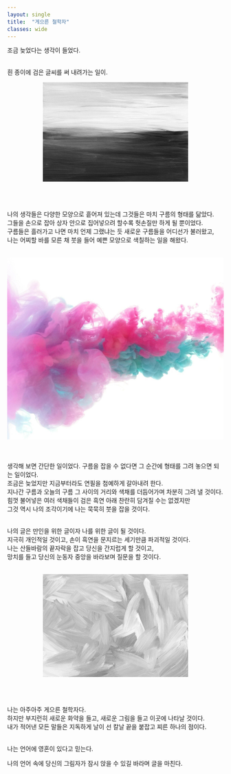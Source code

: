 ```yaml
---
layout: single
title:  "게으른 철학자"
classes: wide
---
```




<body>
<p>
조금 늦었다는 생각이 들었다. <br><br>

흰 종이에 검은 글씨를 써 내려가는 일이.
<br>
</p>

<div style="text-align: center;">
<img src="https://github.com/Also-sprach-Zarathustra/Also-sprach-Zarathustra.github.io/blob/master/assets/images/21-11-24-2.jpg?raw=true" alt="21-11-24-2" style="zoom:33%;" />
</div>

<br><br>
<p>
 나의 생각들은 다양한 모양으로 흩어져 있는데 그것들은 마치 구름의 형태를 닮았다. <br> 
 그들을 손으로 잡아 상자 안으로 집어넣으려 할수록 헛손질만 하게 될 뿐이었다. <br>
 구름들은 흘러가고 나면 마치 언제 그랬냐는 듯 새로운 구름들을 어디선가 불러왔고,<br>
 나는 어찌할 바를 모른 채 붓을 들어 예쁜 모양으로 색칠하는 일을 해왔다.<br><br>
 </p>


<div style="text-align: center;">
<img src="https://github.com/Also-sprach-Zarathustra/Also-sprach-Zarathustra.github.io/blob/master/assets/images/21-11-24-1.jpg?raw=true" alt="21-11-24-1" style="zoom: 50%;" />
</div>

<p>
<br><br>
생각해 보면 간단한 일이었다. 구름을 잡을 수 없다면 그 순간에 형태를 그려 놓으면 되는 일이었다.<br> 조금은 늦었지만 지금부터라도 연필을 첨예하게 갈아내려 한다.<br> 지나간 구름과 오늘의 구름 그 사이의 거리와 색채를 더듬어가며 차분히 그려 낼 것이다.<br> 힘껏 불어넣은 여러 색채들이 검은 흑연 아래 찬란히 담겨질 수는 없겠지만<br> 그것 역시 나의 조각이기에 나는 묵묵히 붓을 잡을 것이다.<br><br>

나의 글은 만인을 위한 글이자 나를 위한 글이 될 것이다.<br> 지극히 개인적일 것이고, 손이 흑연을 문지르는 세기만큼 파괴적일 것이다.<br> 나는 산들바람의 끝자락을 잡고 당신을 간지럽게 할 것이고,<br> 망치를 들고 당신의 눈동자 중앙을 바라보며 질문을 할 것이다.
<br><br>
</p>


<div style="text-align: center;">
<img src="https://github.com/Also-sprach-Zarathustra/Also-sprach-Zarathustra.github.io/blob/master/assets/images/21-11-24-3.jpg?raw=true" alt="21-11-24-3" style="zoom:33%;" />
</div>
<p>
<br><br>

나는 아주아주 게으른 철학자다. <br>하지만 부지런히 새로운 화약을 들고, 새로운 그림을 들고 이곳에 나타날 것이다. <br>내가 적어낸 모든 말들은 지독하게 날이 선 칼날 끝을 붙잡고 찌른 하나의 점이다.<br><br>
</p>

<p>

나는 언어에 영혼이 있다고 믿는다.<br>

나의 언어 속에 당신의 그림자가 잠시 앉을 수 있길 바라며 글을 마친다.<br>
</p>
</body>
